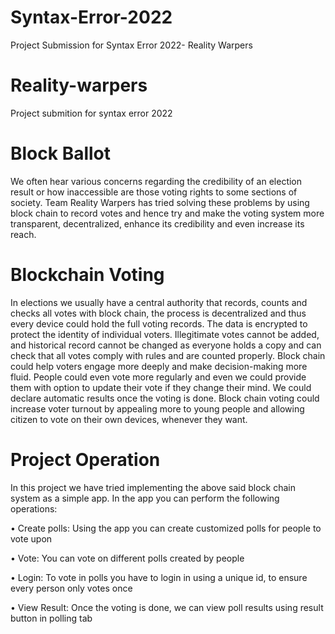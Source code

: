 # Syntax-Error-2022
Project Submission for Syntax Error 2022- Reality Warpers
# Reality-warpers
Project submition for syntax error 2022
# Block Ballot
We often hear various concerns regarding the credibility of an election result or how inaccessible are those voting rights to some sections of society. Team Reality Warpers has tried solving these problems by using block chain to record votes and hence try and make the voting system more transparent, decentralized, enhance its credibility and even increase its reach.

# Blockchain Voting
In elections we usually have a central authority that records, counts and checks all votes with block chain, the process is decentralized and thus every device could hold the full voting records. The data is encrypted to protect the identity of individual voters. Illegitimate votes cannot be added, and historical record cannot be changed as everyone holds a copy and can check that all votes comply with rules and are counted properly.
Block chain could help voters engage more deeply and make decision-making more fluid.
People could even vote more regularly and even we could provide them with option to update their vote if they change their mind. We could declare automatic results once the voting is done. Block chain voting could increase voter turnout by appealing more to young people and allowing citizen to vote on their own devices, whenever they want.

# Project Operation
In this project we have tried implementing the above said block chain system as a simple app. In the app you can perform the following operations:

•	Create polls: Using the app you can create customized polls for people to vote upon

•	Vote: You can vote on different polls created by people 

•	Login: To vote in polls you have to login in using a unique id, to ensure every person only votes once

•	View Result: Once the voting is done, we can view poll results using   result button in polling tab
